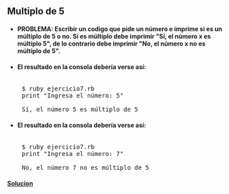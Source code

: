 ## Multiplo de 5

 * #### PROBLEMA: Escribir un codigo que pide un número e imprime si es un múltiplo de 5 o no. Si es múltiplo debe imprimir "Sí, el número x es múltiplo 5", de lo contrario debe imprimir "No, el número x no es múltiplo de 5".

 * #### El resultado en la consola debería verse así:

<pre> 
    $ ruby ejercicio7.rb
    print "Ingresa el número: 5"

    Sí, el número 5 es múltiplo de 5
</pre> 

 * #### El resultado en la consola debería verse así:

<pre> 
    $ ruby ejercicio7.rb
    print "Ingresa el número: 7"

    No, el número 7 no es múltiplo de 5
</pre> 

 #### [Solucion][7]

 [7]:/Ejercicio7/ejercicio7.rb